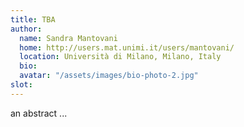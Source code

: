 ```yaml
---
title: TBA 
author: 
  name: Sandra Mantovani 
  home: http://users.mat.unimi.it/users/mantovani/
  location: Università di Milano, Milano, Italy
  bio: 
  avatar: "/assets/images/bio-photo-2.jpg"
slot: 
---
```


an abstract ... 



